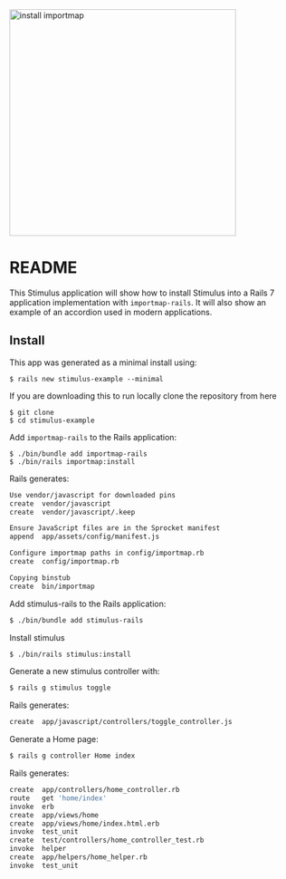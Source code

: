 <img src="https://raw.github.com/leesheppard/stimulus-example/main/docs/images/stimulus-install.png" width="400px" alt="install importmap">

# README

This Stimulus application will show how to install Stimulus into a Rails 7 application implementation with `importmap-rails`. It will also show an example of an accordion used in modern applications.

## Install

This app was generated as a minimal install using:

    $ rails new stimulus-example --minimal

If you are downloading this to run locally clone the repository from here

    $ git clone
    $ cd stimulus-example

Add `importmap-rails` to the Rails application:

    $ ./bin/bundle add importmap-rails
    $ ./bin/rails importmap:install

Rails generates:

```bash
Use vendor/javascript for downloaded pins
create  vendor/javascript
create  vendor/javascript/.keep

Ensure JavaScript files are in the Sprocket manifest
append  app/assets/config/manifest.js

Configure importmap paths in config/importmap.rb
create  config/importmap.rb

Copying binstub
create  bin/importmap
```

Add stimulus-rails to the Rails application:

```bash
$ ./bin/bundle add stimulus-rails
```

Install stimulus

```bash
$ ./bin/rails stimulus:install
```

Generate a new stimulus controller with:

```bash
$ rails g stimulus toggle
```

Rails generates:

```bash
create  app/javascript/controllers/toggle_controller.js
```

Generate a Home page:

```bash
$ rails g controller Home index
```

Rails generates:

```bash
create  app/controllers/home_controller.rb
route   get 'home/index'
invoke  erb
create  app/views/home
create  app/views/home/index.html.erb
invoke  test_unit
create  test/controllers/home_controller_test.rb
invoke  helper
create  app/helpers/home_helper.rb
invoke  test_unit
```
